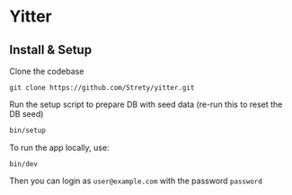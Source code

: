 # Yitter

## Install & Setup

Clone the codebase 
```
git clone https://github.com/Strety/yitter.git
```

Run the setup script to prepare DB with seed data (re-run this to reset the DB seed)
```sh
bin/setup
```

To run the app locally, use:
```
bin/dev
```

Then you can login as `user@example.com` with the password `password`


